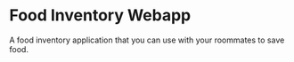 Food Inventory Webapp
=====

A food inventory application that you can use with your roommates to save food.
